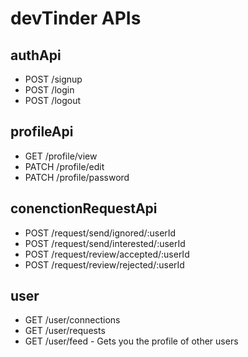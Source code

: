 # devTinder APIs

## authApi

- POST /signup
- POST /login
- POST /logout

## profileApi

- GET /profile/view
- PATCH /profile/edit
- PATCH /profile/password

## conenctionRequestApi

- POST /request/send/ignored/:userId
- POST /request/send/interested/:userId
- POST /request/review/accepted/:userId
- POST /request/review/rejected/:userId

## user

- GET /user/connections
- GET /user/requests
- GET /user/feed - Gets you the profile of other users
